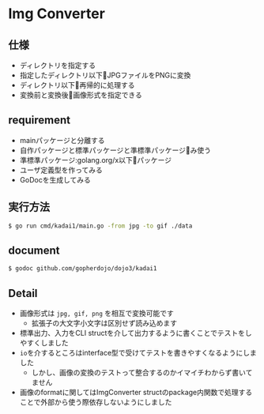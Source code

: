 # Img Converter

## 仕様

- ディレクトリを指定する
- 指定したディレクトリ以下􏰁JPGファイルをPNGに変換
- ディレクトリ以下􏰀再帰的に処理する
- 変換前と変換後􏰁画像形式を指定できる

## requirement

- mainパッケージと分離する
- 自作パッケージと標準パッケージと準標準パッケージ􏰁み使う
- 準標準パッケージ:golang.org/x以下􏰁パッケージ
- ユーザ定義型を作ってみる
- GoDocを生成してみる
 
 ## 実行方法

 ```bash
 $ go run cmd/kadai1/main.go -from jpg -to gif ./data
 ```

 ## document
 
 ```bash
 $ godoc github.com/gopherdojo/dojo3/kadai1
 ```

 ## Detail

- 画像形式は `jpg, gif, png` を相互で変換可能です
  - 拡張子の大文字小文字は区別せず読み込めます
- 標準出力、入力をCLI structを介して出力するように書くことでテストをしやすくしました
- `io`を介するところはinterface型で受けてテストを書きやすくなるようにしました
  - しかし、画像の変換のテストって整合するのかイマイチわからず書いてません
- 画像のformatに関してはImgConverter structのpackage内関数で処理することで外部から使う際依存しないようにしました